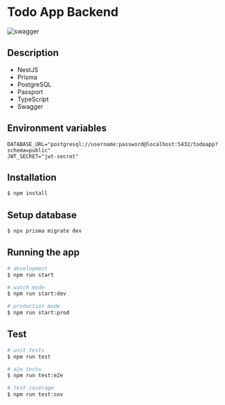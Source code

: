 # Todo App Backend
![swagger](https://github.com/user-attachments/assets/3a5cc4d5-573c-4bf8-b4ac-920679073505)

## Description

* NestJS
* Prisma
* PostgreSQL
* Passport
* TypeScript
* Swagger

## Environment variables
```
DATABASE_URL="postgresql://username:password@localhost:5432/todoapp?schema=public"
JWT_SECRET="jwt-secret"
```

## Installation

```bash
$ npm install
```

## Setup database
```bash
$ npx prisma migrate dev
```

## Running the app

```bash
# development
$ npm run start

# watch mode
$ npm run start:dev

# production mode
$ npm run start:prod
```

## Test

```bash
# unit tests
$ npm run test

# e2e tests
$ npm run test:e2e

# test coverage
$ npm run test:cov
```
